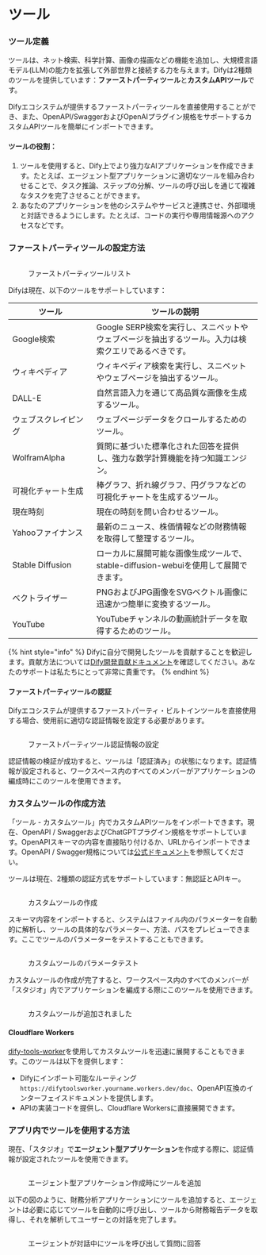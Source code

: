 # ツール

### ツール定義

ツールは、ネット検索、科学計算、画像の描画などの機能を追加し、大規模言語モデル(LLM)の能力を拡張して外部世界と接続する力を与えます。Difyは2種類のツールを提供しています：**ファーストパーティツール**と**カスタムAPIツール**です。

Difyエコシステムが提供するファーストパーティツールを直接使用することができ、また、OpenAPI/SwaggerおよびOpenAIプラグイン規格をサポートするカスタムAPIツールを簡単にインポートできます。

#### ツールの役割：

1. ツールを使用すると、Dify上でより強力なAIアプリケーションを作成できます。たとえば、エージェント型アプリケーションに適切なツールを組み合わせることで、タスク推論、ステップの分解、ツールの呼び出しを通じて複雑なタスクを完了させることができます。
2. あなたのアプリケーションを他のシステムやサービスと連携させ、外部環境と対話できるようにします。たとえば、コードの実行や専用情報源へのアクセスなどです。

### ファーストパーティツールの設定方法

<figure><img src="https://assets-docs.dify.ai//img/jp/tools/66a40572b7950d3b6c53b26d5bb0a6d7.webp" alt=""><figcaption><p>ファーストパーティツールリスト</p></figcaption></figure>

Difyは現在、以下のツールをサポートしています：

<table><thead><tr><th width="154">ツール</th><th>ツールの説明</th></tr></thead><tbody><tr><td>Google検索</td><td>Google SERP検索を実行し、スニペットやウェブページを抽出するツール。入力は検索クエリであるべきです。</td></tr><tr><td>ウィキペディア</td><td>ウィキペディア検索を実行し、スニペットやウェブページを抽出するツール。</td></tr><tr><td>DALL-E</td><td>自然言語入力を通じて高品質な画像を生成するツール。</td></tr><tr><td>ウェブスクレイピング</td><td>ウェブページデータをクロールするためのツール。</td></tr><tr><td>WolframAlpha</td><td>質問に基づいた標準化された回答を提供し、強力な数学計算機能を持つ知識エンジン。</td></tr><tr><td>可視化チャート生成</td><td>棒グラフ、折れ線グラフ、円グラフなどの可視化チャートを生成するツール。</td></tr><tr><td>現在時刻</td><td>現在の時刻を問い合わせるツール。</td></tr><tr><td>Yahooファイナンス</td><td>最新のニュース、株価情報などの財務情報を取得して整理するツール。</td></tr><tr><td>Stable Diffusion</td><td>ローカルに展開可能な画像生成ツールで、stable-diffusion-webuiを使用して展開できます。</td></tr><tr><td>ベクトライザー</td><td>PNGおよびJPG画像をSVGベクトル画像に迅速かつ簡単に変換するツール。</td></tr><tr><td>YouTube</td><td>YouTubeチャンネルの動画統計データを取得するためのツール。</td></tr></tbody></table>

{% hint style="info" %}
Difyに自分で開発したツールを貢献することを歓迎します。貢献方法については[Dify開発貢献ドキュメント](https://github.com/langgenius/dify/blob/main/CONTRIBUTING.md)を確認してください。あなたのサポートは私たちにとって非常に貴重です。
{% endhint %}

#### ファーストパーティツールの認証

Difyエコシステムが提供するファーストパーティ・ビルトインツールを直接使用する場合、使用前に適切な認証情報を設定する必要があります。

<figure><img src="https://assets-docs.dify.ai//img/jp/tools/80d71bd37aa91bc7a0cf5baebf2f5749.webp" alt=""><figcaption><p>ファーストパーティツール認証情報の設定</p></figcaption></figure>

認証情報の検証が成功すると、ツールは「認証済み」の状態になります。認証情報が設定されると、ワークスペース内のすべてのメンバーがアプリケーションの編成時にこのツールを使用できます。

### カスタムツールの作成方法

「ツール - カスタムツール」内でカスタムAPIツールをインポートできます。現在、OpenAPI / SwaggerおよびChatGPTプラグイン規格をサポートしています。OpenAPIスキーマの内容を直接貼り付けるか、URLからインポートできます。OpenAPI / Swagger規格については[公式ドキュメント](https://swagger.io/specification/)を参照してください。

ツールは現在、2種類の認証方式をサポートしています：無認証とAPIキー。

<figure><img src="https://assets-docs.dify.ai//img/jp/tools/096e40eadbd0370c3c3ae4c0f10eb53d.webp" alt=""><figcaption><p>カスタムツールの作成</p></figcaption></figure>

スキーマ内容をインポートすると、システムはファイル内のパラメーターを自動的に解析し、ツールの具体的なパラメーター、方法、パスをプレビューできます。ここでツールのパラメーターをテストすることもできます。

<figure><img src="https://assets-docs.dify.ai//img/jp/tools/0bc44539a218cf776173c63abba33536.webp" alt=""><figcaption><p>カスタムツールのパラメータテスト</p></figcaption></figure>

カスタムツールの作成が完了すると、ワークスペース内のすべてのメンバーが「スタジオ」内でアプリケーションを編成する際にこのツールを使用できます。

<figure><img src="https://assets-docs.dify.ai//img/jp/tools/9868ee1b46b2e3b48d1e9f5a2205026e.webp" alt=""><figcaption><p>カスタムツールが追加されました</p></figcaption></figure>

#### Cloudflare Workers

[dify-tools-worker](https://github.com/crazywoola/dify-tools-worker)を使用してカスタムツールを迅速に展開することもできます。このツールは以下を提供します：

* Difyにインポート可能なルーティング `https://difytoolsworker.yourname.workers.dev/doc`、OpenAPI互換のインターフェイスドキュメントを提供します。
* APIの実装コードを提供し、Cloudflare Workersに直接展開できます。

### アプリ内でツールを使用する方法

現在、「スタジオ」で**エージェント型アプリケーション**を作成する際に、認証情報が設定されたツールを使用できます。

<figure><img src="https://assets-docs.dify.ai//img/jp/tools/250500e410610d111b42fdd24bfaa3af.webp" alt=""><figcaption><p>エージェント型アプリケーション作成時にツールを追加</p></figcaption></figure>

以下の図のように、財務分析アプリケーションにツールを追加すると、エージェントは必要に応じてツールを自動的に呼び出し、ツールから財務報告データを取得し、それを解析してユーザーとの対話を完了します。

<figure><img src="https://assets-docs.dify.ai//img/jp/tools/7aa8f7c215bbb3a113ed550900baaefd.webp" alt=""><figcaption><p>エージェントが対話中にツールを呼び出して質問に回答</p></figcaption></figure>